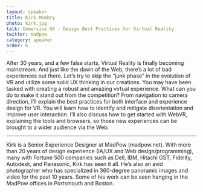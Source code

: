 ```yaml
---
layout: speaker
title: Kirk Membry
photo: kirk.jpg
talk: Immersive UX - Design Best Practices for Virtual Reality
twitter: madpow
category: speaker
order: 6
---
```


After 30 years, and a few false starts, Virtual Reality is finally becoming mainstream. And just like the dawn of the Web, there’s a lot of bad experiences out there.  Let’s try to skip the “junk phase” in the evolution of VR and utilize some solid UX thinking in our creations.
You may have been tasked with creating a robust and amazing virtual experience.  What can you do to make it stand out from the competition?
From navigation to camera direction, I’ll explain the best practices for both interface and experience design for VR. You will learn how to identify and mitigate disorientation and improve user interaction.
I’ll also discuss how to get started with WebVR, explaining the tools and browsers, so those new experiences can be brought to a wider audience via the Web.

---

Kirk is a Senior Experience Designer at MadPow (madpow.net).  With more than 20 years of design experience (IA/UX and Web design/programming), many with Fortune 500 companies such as Dell, IBM, Hitachi GST, Fidelity, Autodesk, and Panasonic, Kirk has seen it all.
He’s also an avid photographer who has specialized in 360-degree panoramic images and video for the past 10 years.  Some of his work can be seen hanging in the MadPow offices in Portsmouth and Boston.
